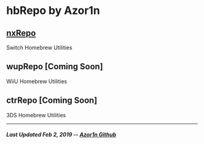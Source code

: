# hbRepo by Azor1n


## [nxRepo](nxrepo)

Switch Homebrew Utilities

## wupRepo [Coming Soon]

WiiU Homebrew Utilities

## ctrRepo [Coming Soon]

3DS Homebrew Utilities

---
##### Last Updated Feb 2, 2019 -- [Azor1n Github](https://www.github.com/azor1n)


